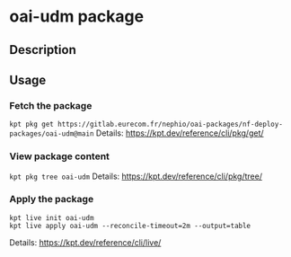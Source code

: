 # oai-udm package

## Description

## Usage

### Fetch the package
`kpt pkg get https://gitlab.eurecom.fr/nephio/oai-packages/nf-deploy-packages/oai-udm@main`
Details: https://kpt.dev/reference/cli/pkg/get/

### View package content
`kpt pkg tree oai-udm`
Details: https://kpt.dev/reference/cli/pkg/tree/

### Apply the package
```
kpt live init oai-udm
kpt live apply oai-udm --reconcile-timeout=2m --output=table
```
Details: https://kpt.dev/reference/cli/live/
